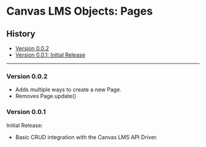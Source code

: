 # Canvas LMS Objects: Pages

## History

- [Version 0.0.2](#version-0-0-2)
- [Version 0.0.1: Initial Release](#version-0-0-1)

---


### Version 0.0.2

- Adds multiple ways to create a new Page.
- Removes Page.update()

### Version 0.0.1

Initial Release:
- Basic CRUD integration with the Canvas LMS API Driver.